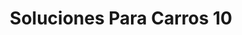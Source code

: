---
title: "Soluciones Para Carros 10"
url: /barrios-unidos/soluciones-para-carros-10/
shop: Autoteile
---
